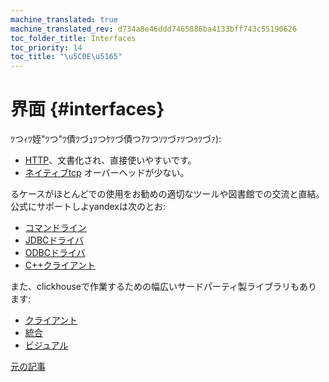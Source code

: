 ```yaml
---
machine_translated: true
machine_translated_rev: d734a8e46ddd7465886ba4133bff743c55190626
toc_folder_title: Interfaces
toc_priority: 14
toc_title: "\u5C0E\u5165"
---
```


# 界面 {#interfaces}

ﾂつｨﾂ姪"ﾂつ"ﾂ債ﾂづｭﾂつｹﾂづ債つｱﾂつｿﾂづｧﾂつｩﾂづｧ):

-   [HTTP](http.md)、文書化され、直接使いやすいです。
-   [ネイティブtcp](tcp.md) オーバーヘッドが少ない。

るケースがほとんどでの使用をお勧めの適切なツールや図書館での交流と直結。 公式にサポートしよyandexは次のとお:

-   [コマンドライン](cli.md)
-   [JDBCドライバ](jdbc.md)
-   [ODBCドライバ](odbc.md)
-   [C++クライアント](cpp.md)

また、clickhouseで作業するための幅広いサードパーティ製ライブラリもあります:

-   [クライアント](third-party/client_libraries.md)
-   [統合](third-party/integrations.md)
-   [ビジュアル](third-party/gui.md)

[元の記事](https://clickhouse.tech/docs/en/interfaces/) <!--hide-->

